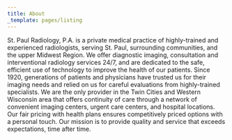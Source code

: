 ```yaml
---
title: About
_template: pages/listing
---
```

St. Paul Radiology, P.A. is a private medical practice of highly-trained and experienced radiologists, serving St. Paul, surrounding communities, and the upper Midwest Region. We offer diagnostic imaging, consultation and interventional radiology services 24/7, and are dedicated to the safe, efficient use of technology to improve the health of our patients. Since 1920, generations of patients and physicians have trusted us for their imaging needs and relied on us for careful evaluations from highly-trained specialists. We are the only provider in the Twin Cities and Western Wisconsin area that offers continuity of care through a network of convenient imaging centers, urgent care centers, and hospital locations. Our fair pricing with health plans ensures competitively priced options with a personal touch. Our mission is to provide quality and service that exceeds expectations, time after time.